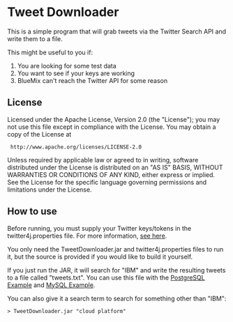 # Tweet Downloader #

This is a simple program that will grab tweets via the Twitter Search API and write them to a file.

This might be useful to you if:

1. You are looking for some test data
2. You want to see if your keys are working
3. BlueMix can't reach the Twitter API for some reason

## License ##
Licensed under the Apache License, Version 2.0 (the "License"); you may not use this file except in compliance with the License. You may obtain a copy of the License at

     http://www.apache.org/licenses/LICENSE-2.0

Unless required by applicable law or agreed to in writing, software distributed under the License is distributed on an "AS IS" BASIS, WITHOUT WARRANTIES OR CONDITIONS OF ANY KIND, either express or implied. See the License for the specific language governing permissions and limitations under the License.

## How to use ##

Before running, you must supply your Twitter keys/tokens in the twitter4j.properties file.
For more information, [see here](registerTwitter.md).

You only need the TweetDownloader.jar and twitter4j.properties files to run it, but the source is provided if you would like to build it yourself.

If you just run the JAR, it will search for "IBM" and write the resulting tweets to a file called "tweets.txt".
You can use this file with the [PostgreSQL Example](https://github.com/ibmjstart/bluemix-java-postgresql-upload) and [MySQL Example](https://github.com/ibmjstart/bluemix-node-mysql-upload).

You can also give it a search term to search for something other than "IBM":

    > TweetDownloader.jar "cloud platform"
